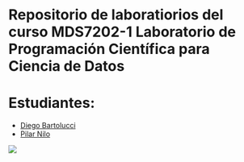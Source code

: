 # Repositorio de laboratiorios del curso MDS7202-1 Laboratorio de Programación Científica para Ciencia de Datos

# Estudiantes:
- [Diego Bartolucci](https://github.com/DiegoBarto01/DiegoBarto01)
- [Pilar Nilo](https://github.com/PilarNilo/Pilar-Nilo-V.git)

<img src="https://tenor.com/es-419/view/scaler-create-impact-dog-coding-programming-gif-25011983">